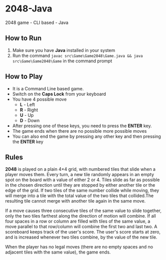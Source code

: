 # 2048-Java
2048 game - CLI based - Java

## How to Run
1. Make sure you have **Java** installed in your system
1. Run the command `javac src\Game\Game2048\Game.java && java src\Game\Game2048\Game` in the command prompt

## How to Play

- It is a Command Line based game.
- Switch on the **Caps Lock** from your keyboard
- You have 4 possible move
  - **L** - Left
  - **R** - Right
  - **U** - Up
  - **D** - Down
- After pressing one of these keys, you need to press the **ENTER** key.
- The game ends when there are no possible more possible moves
- You can also end the game by pressing any other key and then pressing the **ENTER** key

## Rules

**2048** is played on a plain 4×4 grid, with numbered tiles that slide when a player moves them. Every turn, a new tile randomly appears in an empty spot on the board with a value of either 2 or 4. Tiles slide as far as possible in the chosen direction until they are stopped by either another tile or the edge of the grid. If two tiles of the same number collide while moving, they will merge into a tile with the total value of the two tiles that collided.The resulting tile cannot merge with another tile again in the same move.

If a move causes three consecutive tiles of the same value to slide together, only the two tiles farthest along the direction of motion will combine. If all four spaces in a row or column are filled with tiles of the same value, a move parallel to that row/column will combine the first two and last two. A scoreboard keeps track of the user's score. The user's score starts at zero, and is increased whenever two tiles combine, by the value of the new tile.

When the player has no legal moves (there are no empty spaces and no adjacent tiles with the same value), the game ends.
